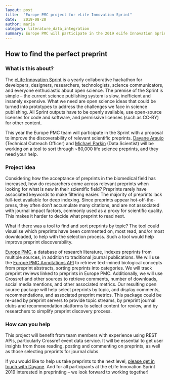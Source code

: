 ```yaml
---
layout: post
title:  "Europe PMC project for eLife Innovation Sprint"
date:   2019-08-20
author: maria
category: literature_data_integration
summary: Europe PMC will participate in the 2019 eLife Innovation Sprint with a proposal to improve the discoverability of relevant scientific preprints.
---
```


## How to find the perfect preprint
### What is this about?

The [eLife Innovation Sprint](https://sprint.elifesciences.org/) is a yearly collaborative hackathon for developers, designers, researchers, technologists, science communicators, and everyone enthusiastic about open science. The premise of the Sprint is simple &ndash; the current science publishing system is slow, inefficient and insanely expensive. What we need are open science ideas that could be turned into prototypes to address the challenges we face in science publishing. All Sprint outputs have to be openly available, use open-source licenses for code and software, and permissive licenses (such as CC-BY) for other content.

This year the Europe PMC team will participate in the Sprint with a proposal to improve the discoverability of relevant scientific preprints. [Dayane Araujo](https://www.ebi.ac.uk/about/people/dayane-rodrigues-araujo) (Technical Outreach Officer) and [Michael Parkin](https://www.ebi.ac.uk/about/people/michael-parkin) (Data Scientist) will be working on a tool to sort through ~80,000 life science preprints, and they need your help.

<!--more-->

### Project idea

Considering how the acceptance of preprints in the biomedical field has increased, how do researchers come across relevant preprints when looking for what is new in their scientific field? Preprints rarely have associated keywords to make filtering easier. The majority of preprints lack full-text available for deep indexing. Since preprints appear hot-off-the-press, they often don’t accumulate many citations, and are not associated with journal impact factors, commonly used as a proxy for scientific quality. This makes it harder to decide what preprint to read next. 

What if there was a tool to find and sort preprints by topic? The tool could visualise which preprints have been commented on, most read, and/or most downloaded, to help with the selection process. Such a tool would help improve preprint discoverability. 

[Europe PMC](https://europepmc.org/), a database of research literature, indexes preprints from multiple sources, in addition to traditional journal publications. We will use the [Europe PMC Annotations API](https://europepmc.org/AnnotationsApi) to retrieve text-mined biological concepts from preprint abstracts, sorting preprints into categories. We will track preprint reviews linked to preprints in Europe PMC. Additionally, we will use Crossref and other sources to retrieve comments, number of downloads, social media mentions, and other associated metrics.
Our resulting open source package will help select preprints by topic, and display comments, recommendations, and associated preprint metrics. This package could be re-used by preprint servers to provide topic streams, by preprint journal clubs and recommendation platforms to select content for review, and by researchers to simplify preprint discovery process. 

### How can you help

This project will benefit from team members with experience using REST APIs, particularly Crossref event data service. It will be essential to get user insights from those reading, posting and commenting on preprints, as well as those selecting preprints for journal clubs. 

If you would like to help us take preprints to the next level, [please get in touch with Dayane](mailto:dayane@ebi.ac.uk).  And for all participants at the eLife Innovation Sprint 2019 interested in preprinting &ndash; we look forward to working together!
 
